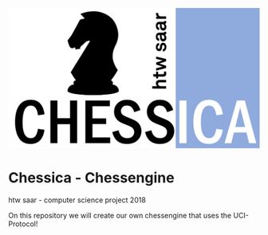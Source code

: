 ![chessica_logo](https://github.com/fklein97/Schachengine/blob/5f8e690ac570865cebeb3a44ad055982af3bbad0/chessengine/out/artifacts/chessengine/ChessIca%201500x840.png)
# Chessica - Chessengine
htw saar - computer science project 2018

On this repository we will create our own chessengine that uses the UCI-Protocol!
